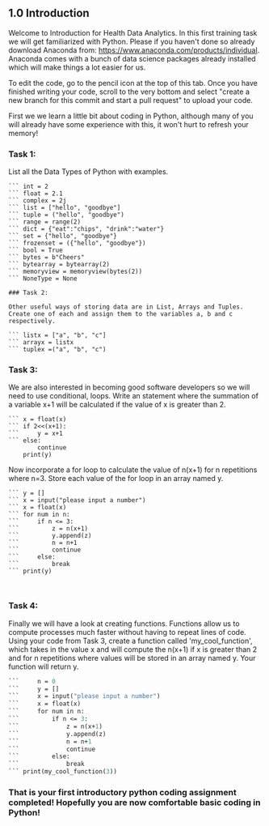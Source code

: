 ## 1.0 Introduction

Welcome to Introduction for Health Data Analytics. In this first training task we will get familiarized with Python. Please if you haven't done so already download Anaconda from: https://www.anaconda.com/products/individual. Anaconda comes with a bunch of data science packages already installed which will make things a lot easier for us. 

To edit the code, go to the pencil icon at the top of this tab. Once you have finished writing your code, scroll to the very bottom and select "create a new branch for this commit and start a pull request" to upload your code.


First we we learn a little bit about coding in Python, although many of you will already have some experience with this, it won't hurt to refresh your memory! 

### Task 1: 

List all the Data Types of Python with examples.  

``` str = 'word'
``` int = 2
``` float = 2.1
``` complex = 2j
``` list = ["hello", "goodbye"]
``` tuple = ("hello", "goodbye")
``` range = range(2)
``` dict = {"eat":"chips", "drink":"water"}
``` set = {"hello", "goodbye"}
``` frozenset = ({"hello", "goodbye"})
``` bool = True
``` bytes = b"Cheers"
``` bytearray = bytearray(2)
``` memoryview = memoryview(bytes(2))
``` NoneType = None

### Task 2: 

Other useful ways of storing data are in List, Arrays and Tuples. Create one of each and assign them to the variables a, b and c respectively. 

``` listx = ["a", "b", "c"]
``` arrayx = listx
``` tuplex =("a", "b", "c")
```

### Task 3: 

We are also interested in becoming good software developers so we will need to use conditional, loops. Write an statement where the summation of a variable x+1 will be calculated if the value of x is greater than 2. 

``` x = input("please input a number")
``` x = float(x)
``` if 2<<(x+1):
```     y = x+1
``` else:
        continue
    print(y)

```

Now incorporate a for loop to calculate the value of n(x+1) for n repetitions where n=3. Store each value of the for loop in an array named y.  

``` n = 0
``` y = []
``` x = input("please input a number")
``` x = float(x)
``` for num in n:
```     if n <= 3:
```         z = n(x+1)
```         y.append(z)
```         n = n+1
```         continue
```     else:
```         break
``` print(y)
        
        

```

### Task 4: 

Finally we will have a look at creating functions. Functions allow us to compute processes much faster without having to repeat lines of code. Using your code from Task 3, create a function called 'my_cool_function', which takes in the value x and will compute the n(x+1) if x is greater than 2 and for n repetitions where values will be stored in an array named y. Your function will return y. 

``` def my_cool_function(n,x):
```     n = 0
```     y = []
```     x = input("please input a number")
```     x = float(x)
```     for num in n:
```         if n <= 3:
```             z = n(x+1)
```             y.append(z)
```             n = n+1
```             continue
```         else:
```             break 
``` print(my_cool_function(3))
```

### That is your first introductory python coding assignment completed! Hopefully you are now comfortable basic coding in Python!
